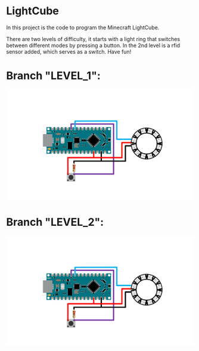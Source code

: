 # LightCube
In this project is the code to program the Minecraft LightCube.

There are two levels of difficulty, it starts with a light ring that switches between different modes by pressing a button. In the 2nd level is a rfid sensor added, which serves as a switch.  Have fun!


# Branch "LEVEL_1":

![schematic drawing](https://github.com/SamuelMichaAssmann/LightCube/blob/LEVEL_1/image.png?raw=true)

# Branch "LEVEL_2":

![schematic drawing](https://github.com/SamuelMichaAssmann/LightCube/blob/LEVEL_2/image.png?raw=true)
